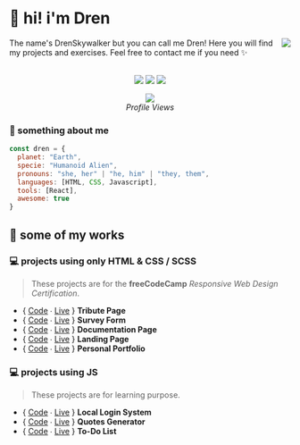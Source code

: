 # 🥑 hi! i'm Dren

<img src="https://panels-images.twitch.tv/panel-105891320-image-141c8118-2eb5-475a-a6e5-e86fff50b98d" align="right">

The name's DrenSkywalker but you can call me Dren! Here you will find my projects and exercises. Feel free to contact me if you need ✨

<p align="center"></br><img src="https://img.shields.io/badge/animals-green?style=flat&logo=furrynetwork&logoColor=white"> <img src="https://img.shields.io/badge/psychology-ff69b4?style=flat&logo=octopusdeploy&logoColor=white"> <img src="https://img.shields.io/badge/videogames-red?style=flat&logo=retroarch&logoColor=white"></p>

<p align="center"><img src="https://count.getloli.com/get/@:DrenSkywalker"></br><i>Profile Views</i></br></p>

### 💫 something about me

```Javascript
const dren = {
  planet: "Earth",
  specie: "Humanoid Alien",
  pronouns: "she, her" | "he, him" | "they, them",
  languages: [HTML, CSS, Javascript],
  tools: [React],
  awesome: true
}
```
  
## 🚀 some of my works

### 💻 projects using only HTML & CSS / SCSS
> These projects are for the **freeCodeCamp** *Responsive Web Design Certification*.

* { [Code](https://github.com/DrenSkywalker/tribute_page) ∙ [Live](https://drenskywalker.github.io/tribute_page/) } **Tribute Page**
* { [Code](https://github.com/DrenSkywalker/survey_form) ∙ [Live](https://drenskywalker.github.io/survey_form/) } **Survey Form**
* { [Code](https://github.com/DrenSkywalker/documentation_page) ∙ [Live](https://drenskywalker.github.io/documentation_page/) } **Documentation Page**
* { [Code](https://github.com/DrenSkywalker/landing_page) ∙ [Live](https://drenskywalker.github.io/landing_page/) } **Landing Page**
* { [Code](https://github.com/DrenSkywalker/personal_portfolio) ∙ [Live](https://drenskywalker.github.io/personal_portfolio/) } **Personal Portfolio**


### 💻 projects using JS
> These projects are for learning purpose.

* { [Code](https://github.com/DrenSkywalker/local-login-system) ∙ [Live](https://drenskywalker.github.io/local-login-system/) } **Local Login System**
* { [Code](https://github.com/DrenSkywalker/quotes-generator) ∙ [Live](https://drenskywalker.github.io/quotes-generator/) } **Quotes Generator**
* { [Code](https://github.com/DrenSkywalker/todo-list) ∙ [Live](https://drenskywalker.github.io/todo-list/) } **To-Do List**
